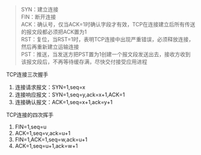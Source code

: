 > SYN：建立连接  
> FIN：断开连接  
> ACK：确认号，仅当ACK=1时确认字段才有效，TCP在连接建立后所有传送的报文段都必须把ACK置为1  
> RST：复位，当RST=1时，表明TCP连接中出现严重错误，必须释放连接，然后再重新建立运输连接  
> PST：推送，当发送方把PST置为1创建一个报文段发送出去，接收方收到该报文段后，不再等待缓存满，尽快交付接受应用进程  

TCP连接三次握手
1. 连接请求报文：SYN=1,seq=x
2. 连接响应报文：SYN=1,seq=y,ack=x+1,ACK=1
3. 连接确认报文：ACK=1,seq=x+1,ack=y+1

TCP连接的四次挥手
1. FIN=1,seq=u
2. ACK=1,seq=v,ack=u+1
3. FIN=1,ACK=1,seq=w,ack=u+1
4. ACK=1,seq=u+1,ack=w+1